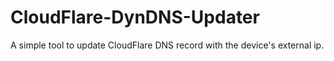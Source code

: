 # CloudFlare-DynDNS-Updater
A simple tool to update CloudFlare DNS record with the device's external ip.
